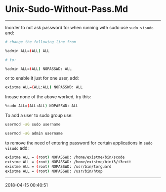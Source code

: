 # Unix-Sudo-Without-Pass.Md

----------------------------------------- 
Inorder to not ask password for when running with sudo use `sudo visudo` and:

```bash
# change the following line from

%admin ALL=(ALL) ALL

# to:

%admin ALL=(ALL) NOPASSWD: ALL
```
or to enable it just for one user, add:

``` bash
existme ALL=(ALL:ALL) NOPASSWD: ALL
```

Incase none of the above worked, try this:
``` sh
%sudo ALL=(ALL:ALL) NOPASSWD: ALL
```

To add a user to sudo group use:
``` sh
usermod -aG sudo username

usermod -aG admin username
```

to remove the need of entering password for certain applications in `sudo visudo` add:

``` bash
existme ALL = (root) NOPASSWD: /home/existme/bin/scode                           
existme ALL = (root) NOPASSWD: /home/existme/bini3/i3exit                        
existme ALL = (root) NOPASSWD: /usr/bin/torguard                                 
existme ALL = (root) NOPASSWD: /usr/bin/htop
```

-----------------------------------------
2018-04-15 00:40:51
